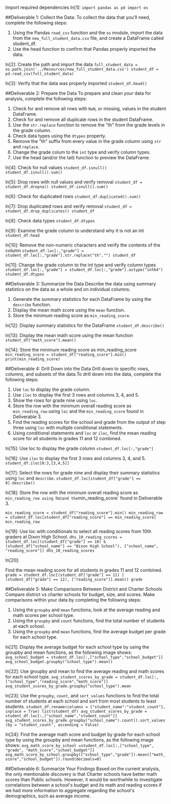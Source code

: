 
Import required dependencies
In[1]:
``import pandas as pd
import os``


##Deliverable 1: Collect the Data:
To collect the data that you’ll need, complete the following steps:
 1. Using the Pandas `read_csv` function and the `os` module, import the data from the `new_full_student_data.csv` file, and create a DataFrame called student_df. 
 2. Use the head function to confirm that Pandas properly imported the data.

In[2]:
Create the path and import the data
`full_student_data = os.path.join('../Resources/new_full_student_data.csv')
student_df = pd.read_csv(full_student_data)`

In[3]:
Verify that the data was properly imported
`student_df.head()`

##Deliverable 2: Prepare the Data
To prepare and clean your data for analysis, complete the following steps:
 1. Check for and remove all rows with `NaN`, or missing, values in the student DataFrame. 
 2. Check for and remove all duplicate rows in the student DataFrame.
 3. Use the `str.replace` function to remove the "th" from the grade levels in the grade column.
 4. Check data types using the `dtypes` property.
 5. Remove the "th" suffix from every value in the grade column using `str` and `replace`.
 6. Change the grade colum to the `int` type and verify column types.
 7. Use the head (and/or the tail) function to preview the DataFrame.

In[4]:
Check for null values
`student_df.isnull()
student_df.isnull().sum()`


In[5]:
Drop rows with null values and verify removal
`student_df = student_df.dropna()
student_df.isnull().sum()`

In[6]:
Check for duplicated rows
`student_df.duplicated().sum()`

In[7]:
Drop duplicated rows and verify removal
`student_df = student_df.drop_duplicates()
student_df`

In[8]:
Check data types
`student_df.dtypes`

In[9]:
Examine the grade column to understand why it is not an int
`student_df.head`

In[10]:
Remove the non-numeric characters and verify the contents of the column
`student_df.loc[:,"grade"] = student_df.loc[:,"grade"].str.replace("th","")
student_df`

In[11]:
Change the grade column to the int type and verify column types
`student_df.loc[:,"grade"] = student_df.loc[:,"grade"].astype("int64")
student_df.dtypes`

##Deliverable 3: Summarize the Data
Describe the data using summary statistics on the data as a whole and on individual columns.
 1. Generate the summary statistics for each DataFrame by using the `describe` function.
 2. Display the mean math score using the `mean` function. 
 3. Store the minimum reading score as `min_reading_score`.

In[12]:
Display summary statistics for the DataFrame
`student_df.describe()`

In[13]:
Display the mean math score using the mean function
`student_df["math_score"].mean()`

In[14]:
Store the minimum reading score as min_reading_score
`min_reading_score = student_df["reading_score"].min()
print(min_reading_score)`

##Deliverable 4: Drill Down into the Data
Drill down to specific rows, columns, and subsets of the data.To drill down into the data, complete the following steps:
 1. Use `loc` to display the grade column.
 2. Use `iloc` to display the first 3 rows and columns 3, 4, and 5.
 3. Show the rows for grade nine using `loc`.
 4. Store the row with the minimum overall reading score as `min_reading_row` using `loc` and the `min_reading_score` found in Deliverable 3.
 5. Find the reading scores for the school and grade from the output of step three using `loc` with multiple conditional statements.
 6. Using conditional statements and `loc` or `iloc`, find the mean reading score for all students in grades 11 and 12 combined.

In[15]:
Use loc to display the grade column
`student_df.loc[:,"grade"]`

In[16]:
Use `iloc` to display the first 3 rows and columns 3, 4, and 5.
`student_df.iloc[0:3,[3,4,5]]`

In[17]:
Select the rows for grade nine and display their summary statistics using `loc` and `describe`.
`student_df.loc[student_df["grade"] == 9].describe()`

In[18]:
Store the row with the minimum overall reading score as `min_reading_row using `loc` and the `min_reading_score` found in Deliverable 3.

`min_reading_score = student_df["reading_score"].min()
min_reading_row = student_df.loc[student_df["reading_score"] == min_reading_score]
min_reading_row`

In[19]:
Use loc with conditionals to select all reading scores from 10th graders at Dixon High School.
`dhs_10_reading_scores = student_df.loc[(student_df["grade"] == 10) & (student_df["school_name"] == "Dixon High School"), ["school_name", "reading_score"]]
dhs_10_reading_scores`

In[20]:

Find the mean reading score for all students in grades 11 and 12 combined.
`grade = student_df.loc[(student_df["grade"] == 11) | (student_df["grade"] == 12), ["reading_score"]].mean()
grade`

##Deliverable 5: Make Comparisons Between District and Charter Schools
Compare district vs charter schools for budget, size, and scores.
Make comparisons within your data by completing the following steps:
 1. Using the `groupby` and `mean` functions, look at the average reading and math scores per school type.
 2. Using the `groupby` and `count` functions, find the total number of students at each school.
 3. Using the `groupby` and `mean` functions, find the average budget per grade for each school type.

In[21]:
Display the average budget for each school type by using the groupby and mean functions, as the following image shows:
`avg_school_budget = student_df.loc[:,["school_type","school_budget"]]
avg_school_budget.groupby("school_type").mean()`

In[22]:
Use groupby and mean to find the average reading and math scores for each school type.
`avg_student_scores_by_grade = student_df.loc[:,["school_type","reading_score","math_score"]]
avg_student_scores_by_grade.groupby("school_type").mean`

In[23]:
Use the `groupby`, `count`, and `sort_values` functions to find the total number of students at each school and sort from most students to least students.
`student_df.rename(columns = {"student_name":"student_count"}, inplace = True)
list(student_df)
avg_student_scores_by_grade = student_df.loc[:,["school_name","student_count"]]
avg_student_scores_by_grade.groupby("school_name").count().sort_values(by = "student_count", ascending = False)`

In[24]:
Find the average math score and budget by grade for each school type by using the groupby and mean functions, as the following image shows:
`avg_math_score_by_school =student_df.loc[:,["school_type", "grade", "math_score","school_budget"]]
avg_math_score_by_school.groupby(["school_type","grade"]).mean(["math_score","school_budget"]).round(decimals=0)`

##Deliverable 6: Summarize Your Findings
Based on the current analysis, the only mentionable discovery is that Charter schools have better math scores than Public schools. However, it would be worthwhile to investigate correlations between a school's budget and its math and reading scores if we had more information to aggregate regarding the school's demographics, such as average income.
